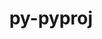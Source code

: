 ---
title: "py-pyproj"
layout: cache
categories: [package, develop]
meta: {"compilers": ["apple-clang@=15.0.0", "gcc@=13.2.0"], "num_specs": 14, "num_specs_by_stack": {"ml-darwin-aarch64-mps": 2, "ml-linux-aarch64-cpu": 6, "ml-linux-aarch64-cuda": 6, "ml-linux-x86_64-cpu": 6, "ml-linux-x86_64-cuda": 6, "root": 14}, "oss": ["ubuntu24.04", "ventura"], "platforms": ["darwin", "linux"], "stacks": ["ml-darwin-aarch64-mps", "ml-linux-aarch64-cpu", "ml-linux-aarch64-cuda", "ml-linux-x86_64-cpu", "ml-linux-x86_64-cuda", "root"], "targets": ["aarch64", "x86_64_v3"], "versions": ["3.7.0", "3.7.1"]}
spec_details: [{"compiler": "gcc@=13.2.0", "hash": "3o46vkxwxrseu4qb65mvkxr6fw2hmply", "os": "ubuntu24.04", "platform": "linux", "size": "-", "stacks": ["ml-linux-x86_64-cpu", "ml-linux-x86_64-cuda", "root"], "tarball": "https://binaries.spack.io/develop/build_cache/linux-ubuntu24.04-x86_64_v3/gcc-13.2.0/py-pyproj-3.7.0/linux-ubuntu24.04-x86_64_v3-gcc-13.2.0-py-pyproj-3.7.0-3o46vkxwxrseu4qb65mvkxr6fw2hmply.spack", "target": "x86_64_v3", "variants": ["build_system=python_pip"], "versions": ["3.7.0"]}, {"compiler": "gcc@=13.2.0", "hash": "3zfyixkpjgw5fzgi3nuu4xk4vk3se4lj", "os": "ubuntu24.04", "platform": "linux", "size": "-", "stacks": ["ml-linux-x86_64-cpu", "ml-linux-x86_64-cuda", "root"], "tarball": "https://binaries.spack.io/develop/build_cache/linux-ubuntu24.04-x86_64_v3/gcc-13.2.0/py-pyproj-3.7.0/linux-ubuntu24.04-x86_64_v3-gcc-13.2.0-py-pyproj-3.7.0-3zfyixkpjgw5fzgi3nuu4xk4vk3se4lj.spack", "target": "x86_64_v3", "variants": ["build_system=python_pip"], "versions": ["3.7.0"]}, {"compiler": "gcc@=13.2.0", "hash": "6dg3zcvtvp6nomzndhc6gwlasmrjx254", "os": "ubuntu24.04", "platform": "linux", "size": "-", "stacks": ["ml-linux-x86_64-cpu", "ml-linux-x86_64-cuda", "root"], "tarball": "https://binaries.spack.io/develop/build_cache/linux-ubuntu24.04-x86_64_v3/gcc-13.2.0/py-pyproj-3.7.0/linux-ubuntu24.04-x86_64_v3-gcc-13.2.0-py-pyproj-3.7.0-6dg3zcvtvp6nomzndhc6gwlasmrjx254.spack", "target": "x86_64_v3", "variants": ["build_system=python_pip"], "versions": ["3.7.0"]}, {"compiler": "apple-clang@=15.0.0", "hash": "f5y6lzpp7xqotky2llsgbqohitmb3myk", "os": "ventura", "platform": "darwin", "size": "-", "stacks": ["ml-darwin-aarch64-mps", "root"], "tarball": "https://binaries.spack.io/develop/build_cache/darwin-ventura-aarch64/apple-clang-15.0.0/py-pyproj-3.7.0/darwin-ventura-aarch64-apple-clang-15.0.0-py-pyproj-3.7.0-f5y6lzpp7xqotky2llsgbqohitmb3myk.spack", "target": "aarch64", "variants": ["build_system=python_pip"], "versions": ["3.7.0"]}, {"compiler": "gcc@=13.2.0", "hash": "gibllc3r7xawklyqkbzgsuljzqi5axlk", "os": "ubuntu24.04", "platform": "linux", "size": "-", "stacks": ["ml-linux-x86_64-cpu", "ml-linux-x86_64-cuda", "root"], "tarball": "https://binaries.spack.io/develop/build_cache/linux-ubuntu24.04-x86_64_v3/gcc-13.2.0/py-pyproj-3.7.0/linux-ubuntu24.04-x86_64_v3-gcc-13.2.0-py-pyproj-3.7.0-gibllc3r7xawklyqkbzgsuljzqi5axlk.spack", "target": "x86_64_v3", "variants": ["build_system=python_pip"], "versions": ["3.7.0"]}, {"compiler": "gcc@=13.2.0", "hash": "kn543jgdtouvhxb6wf3bbyjds5sn4kl4", "os": "ubuntu24.04", "platform": "linux", "size": "-", "stacks": ["ml-linux-aarch64-cpu", "ml-linux-aarch64-cuda", "root"], "tarball": "https://binaries.spack.io/develop/build_cache/linux-ubuntu24.04-aarch64/gcc-13.2.0/py-pyproj-3.7.0/linux-ubuntu24.04-aarch64-gcc-13.2.0-py-pyproj-3.7.0-kn543jgdtouvhxb6wf3bbyjds5sn4kl4.spack", "target": "aarch64", "variants": ["build_system=python_pip"], "versions": ["3.7.0"]}, {"compiler": "gcc@=13.2.0", "hash": "m2sqa3qztusp36z4lqc5pajsagqqvixl", "os": "ubuntu24.04", "platform": "linux", "size": "-", "stacks": ["ml-linux-x86_64-cpu", "ml-linux-x86_64-cuda", "root"], "tarball": "https://binaries.spack.io/develop/build_cache/linux-ubuntu24.04-x86_64_v3/gcc-13.2.0/py-pyproj-3.7.1/linux-ubuntu24.04-x86_64_v3-gcc-13.2.0-py-pyproj-3.7.1-m2sqa3qztusp36z4lqc5pajsagqqvixl.spack", "target": "x86_64_v3", "variants": ["build_system=python_pip"], "versions": ["3.7.1"]}, {"compiler": "gcc@=13.2.0", "hash": "mjnuudjjjatqtvl5ncnol2t5gwq6iri2", "os": "ubuntu24.04", "platform": "linux", "size": "-", "stacks": ["ml-linux-aarch64-cpu", "ml-linux-aarch64-cuda", "root"], "tarball": "https://binaries.spack.io/develop/build_cache/linux-ubuntu24.04-aarch64/gcc-13.2.0/py-pyproj-3.7.0/linux-ubuntu24.04-aarch64-gcc-13.2.0-py-pyproj-3.7.0-mjnuudjjjatqtvl5ncnol2t5gwq6iri2.spack", "target": "aarch64", "variants": ["build_system=python_pip"], "versions": ["3.7.0"]}, {"compiler": "gcc@=13.2.0", "hash": "ozpqdbiggfcmur73ubz4pfnttm77hvyb", "os": "ubuntu24.04", "platform": "linux", "size": "-", "stacks": ["ml-linux-aarch64-cpu", "ml-linux-aarch64-cuda", "root"], "tarball": "https://binaries.spack.io/develop/build_cache/linux-ubuntu24.04-aarch64/gcc-13.2.0/py-pyproj-3.7.0/linux-ubuntu24.04-aarch64-gcc-13.2.0-py-pyproj-3.7.0-ozpqdbiggfcmur73ubz4pfnttm77hvyb.spack", "target": "aarch64", "variants": ["build_system=python_pip"], "versions": ["3.7.0"]}, {"compiler": "apple-clang@=15.0.0", "hash": "pq44icy2ikqlq2fwchshhagwzd564lwv", "os": "ventura", "platform": "darwin", "size": "-", "stacks": ["ml-darwin-aarch64-mps", "root"], "tarball": "https://binaries.spack.io/develop/build_cache/darwin-ventura-aarch64/apple-clang-15.0.0/py-pyproj-3.7.0/darwin-ventura-aarch64-apple-clang-15.0.0-py-pyproj-3.7.0-pq44icy2ikqlq2fwchshhagwzd564lwv.spack", "target": "aarch64", "variants": ["build_system=python_pip"], "versions": ["3.7.0"]}, {"compiler": "gcc@=13.2.0", "hash": "uhdf6yjpdvyujup2qzwxuoc6wqgy3npf", "os": "ubuntu24.04", "platform": "linux", "size": "-", "stacks": ["ml-linux-aarch64-cpu", "ml-linux-aarch64-cuda", "root"], "tarball": "https://binaries.spack.io/develop/build_cache/linux-ubuntu24.04-aarch64/gcc-13.2.0/py-pyproj-3.7.1/linux-ubuntu24.04-aarch64-gcc-13.2.0-py-pyproj-3.7.1-uhdf6yjpdvyujup2qzwxuoc6wqgy3npf.spack", "target": "aarch64", "variants": ["build_system=python_pip"], "versions": ["3.7.1"]}, {"compiler": "gcc@=13.2.0", "hash": "uy26rrxwfiywh7zs7z37u6rzqbf7m3mj", "os": "ubuntu24.04", "platform": "linux", "size": "-", "stacks": ["ml-linux-aarch64-cpu", "ml-linux-aarch64-cuda", "root"], "tarball": "https://binaries.spack.io/develop/build_cache/linux-ubuntu24.04-aarch64/gcc-13.2.0/py-pyproj-3.7.1/linux-ubuntu24.04-aarch64-gcc-13.2.0-py-pyproj-3.7.1-uy26rrxwfiywh7zs7z37u6rzqbf7m3mj.spack", "target": "aarch64", "variants": ["build_system=python_pip"], "versions": ["3.7.1"]}, {"compiler": "gcc@=13.2.0", "hash": "xmmnj777hb5r5ftja6skufaz7fbergbt", "os": "ubuntu24.04", "platform": "linux", "size": "-", "stacks": ["ml-linux-aarch64-cpu", "ml-linux-aarch64-cuda", "root"], "tarball": "https://binaries.spack.io/develop/build_cache/linux-ubuntu24.04-aarch64/gcc-13.2.0/py-pyproj-3.7.0/linux-ubuntu24.04-aarch64-gcc-13.2.0-py-pyproj-3.7.0-xmmnj777hb5r5ftja6skufaz7fbergbt.spack", "target": "aarch64", "variants": ["build_system=python_pip"], "versions": ["3.7.0"]}, {"compiler": "gcc@=13.2.0", "hash": "zomoe5obfhaffaw55tbllilkzebxy7bc", "os": "ubuntu24.04", "platform": "linux", "size": "-", "stacks": ["ml-linux-x86_64-cpu", "ml-linux-x86_64-cuda", "root"], "tarball": "https://binaries.spack.io/develop/build_cache/linux-ubuntu24.04-x86_64_v3/gcc-13.2.0/py-pyproj-3.7.1/linux-ubuntu24.04-x86_64_v3-gcc-13.2.0-py-pyproj-3.7.1-zomoe5obfhaffaw55tbllilkzebxy7bc.spack", "target": "x86_64_v3", "variants": ["build_system=python_pip"], "versions": ["3.7.1"]}]
---